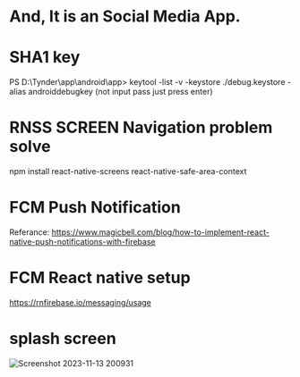 # And, It is an Social Media App.

# SHA1 key
 PS D:\Tynder\app\android\app>
 keytool -list -v -keystore ./debug.keystore -alias androiddebugkey (not input pass just press enter)
 
# RNSS SCREEN Navigation problem solve
 npm install react-native-screens react-native-safe-area-context

# FCM Push Notification
Referance: https://www.magicbell.com/blog/how-to-implement-react-native-push-notifications-with-firebase

# FCM React native setup
https://rnfirebase.io/messaging/usage

# splash screen




![Screenshot 2023-11-13 200931](https://github.com/DEV6210/ReactNative/assets/91625966/3f7a5ec5-d8f2-4073-b243-1f71d226e3ec)
